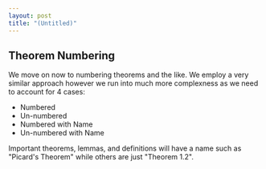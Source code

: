 ```yaml
---
layout: post
title: "(Untitled)"
---
```


## Theorem Numbering 

We move on now to numbering theorems and the like. We employ a very similar approach however we run into much more complexness as we need to account for 4 cases:

* Numbered
* Un-numbered
* Numbered with Name
* Un-numbered with Name

Important theorems, lemmas, and definitions will have a name such as "Picard's Theorem" while others are just "Theorem 1.2".